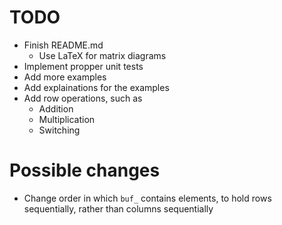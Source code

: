 # TODO

* Finish README.md
  * Use LaTeX for matrix diagrams
* Implement propper unit tests
* Add more examples
* Add explainations for the examples
* Add row operations, such as
  * Addition
  * Multiplication
  * Switching

# Possible changes

* Change order in which `buf_` contains elements, to hold rows sequentially, rather than columns sequentially
